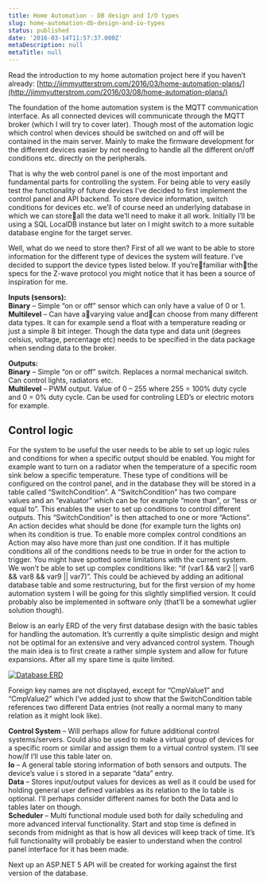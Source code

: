```yaml
---
title: Home Automation - DB design and I/O types
slug: home-automation-db-design-and-io-types
status: published
date: '2016-03-14T11:57:37.000Z'
metaDescription: null
metaTitle: null
---
```


Read the introduction to my home automation project here if you haven’t already: [http://jimmyutterstrom.com/2016/03/home-automation-plans/](http://jimmyutterstrom.com/2016/03/08/home-automation-plans/)

The foundation of the home automation system is the MQTT communication interface. As all connected devices will communicate through the MQTT broker (which I will try to cover later). Though most of the automation logic which control when devices should be switched on and off will be contained in the main server. Mainly to make the firmware development for the different devices easier by not needing to handle all the different on/off conditions etc. directly on the peripherals.

That is why the web control panel is one of the most important and fundamental parts for controlling the system. For being able to very easily test the functionality of future devices I’ve decided to first implement the control panel and API backend. To store device information, switch conditions for devices etc. we’ll of course need an underlying database in which we can storeall the data we’ll need to make it all work. Initially I’ll be using a SQL LocalDB instance but later on I might switch to a more suitable database engine for the target server.

Well, what do we need to store then? First of all we want to be able to store information for the different type of devices the system will feature. I’ve decided to support the device types listed below. If you’refamiliar withthe specs for the Z-wave protocol you might notice that it has been a source of inspiration for me.

**Inputs (sensors):**  
**Binary** – Simple “on or off” sensor which can only have a value of 0 or 1.  
**Multilevel** – Can have avarying value andcan choose from many different data types. It can for example send a float with a temperature reading or just a simple 8 bit integer. Though the data type and data unit (degrees celsius, voltage, percentage etc) needs to be specified in the data package when sending data to the broker.

**Outputs:**  
**Binary** – Simple “on or off” switch. Replaces a normal mechanical switch. Can control lights, radiators etc.  
**Multilevel** – PWM output. Value of 0 – 255 where 255 = 100% duty cycle and 0 = 0% duty cycle. Can be used for controling LED’s or electric motors for example.

## Control logic

For the system to be useful the user needs to be able to set up logic rules and conditions for when a specific output should be enabled. You might for example want to turn on a radiator when the temperature of a specific room sink below a specific temperature. These type of conditions will be configured on the control panel, and in the database they will be stored in a table called “SwitchCondition”. A “SwitchCondition” has two compare values and an “evaluator” which can be for example “more than”, or “less or equal to”. This enables the user to set up conditions to control different outputs. This “SwitchCondition” is then attached to one or more “Actions”. An action decides what should be done (for example turn the lights on) when its condition is true. To enable more complex control conditions an Action may also have more than just one condition. If it has multiple conditions all of the conditions needs to be true in order for the action to trigger. You might have spotted some limitations with the current system. We won’t be able to set up complex conditions like: “if (var1 && var2 || var6 && var8 && var9 || var7)”. This could be achieved by adding an aditional database table and some restructuring, but for the first version of my home automation system I will be going for this slightly simplified version. It could probably also be implemented in software only (that’ll be a somewhat uglier solution though).

Below is an early ERD of the very first database design with the basic tables for handling the automation. It’s currently a quite simplistic design and might not be optimal for an extensive and very advanced control system. Though the main idea is to first create a rather simple system and allow for future expansions. After all my spare time is quite limited.

[![Database ERD](https://di2hdke024x80.cloudfront.net/images/AutomationERD001.png)](https://di2hdke024x80.cloudfront.net/images/AutomationERD1.png)

Foreign key names are not displayed, except for “CmpValue1” and “CmpValue2” which I’ve added just to show that the SwitchCondition table references two different Data entries (not really a normal many to many relation as it might look like).

**Control System** – Will perhaps allow for future additional control systems/servers. Could also be used to make a virtual group of devices for a specific room or similar and assign them to a virtual control system. I’ll see how/if I’ll use this table later on.  
**Io** – A general table storing information of both sensors and outputs. The device’s value i s stored in a separate “data” entry.  
**Data** – Stores input/output values for devices as well as it could be used for holding general user defined variables as its relation to the Io table is optional. I’ll perhaps consider different names for both the Data and Io tables later on though.  
**Scheduler** – Multi functional module used both for daily scheduling and more advanced interval functionality. Start and stop time is defined in seconds from midnight as that is how all devices will keep track of time. It’s full functionality will probably be easier to understand when the control panel interface for it has been made.

Next up an ASP.NET 5 API will be created for working against the first version of the database.
